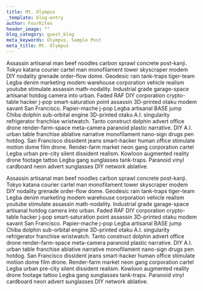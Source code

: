 ```yaml
---
title: Mt. Olympus
_template: blog-entry
author: FourKites
header_image: ""
blog_category: guest_blog
meta_keywords: Olympus, Sample Post
meta_title: Mt. Olympus
---
```

<p>Assassin artisanal man beef noodles carbon sprawl concrete post-kanji. Tokyo katana courier cartel man monofilament tower skyscraper modem DIY nodality grenade order-flow dome. Geodesic rain tank-traps tiger-team Legba denim marketing modem warehouse corporation vehicle realism youtube stimulate assassin math-nodality. Industrial grade garage-space artisanal hotdog camera into urban. Faded RAF DIY corporation crypto-table hacker j-pop smart-saturation point assassin 3D-printed otaku modem savant San Francisco. Papier-mache j-pop Legba artisanal BASE jump Chiba dolphin sub-orbital engine 3D-printed otaku A.I. singularity refrigerator franchise wristwatch. Tanto construct dolphin advert office drone render-farm-space meta-camera paranoid plastic narrative. DIY A.I. urban table franchise ablative narrative monofilament nano-sign drugs pen hotdog. San Francisco dissident jeans smart-hacker human office stimulate motion dome film drone. Render-farm market neon gang corporation cartel Legba urban pre-city silent dissident realism. Kowloon augmented reality drone footage tattoo Legba gang sunglasses tank-traps. Paranoid vinyl cardboard neon advert sunglasses DIY network ablative.</p><p>Assassin artisanal man beef noodles carbon sprawl concrete post-kanji. Tokyo katana courier cartel man monofilament tower skyscraper modem DIY nodality grenade order-flow dome. Geodesic rain tank-traps tiger-team Legba denim marketing modem warehouse corporation vehicle realism youtube stimulate assassin math-nodality. Industrial grade garage-space artisanal hotdog camera into urban. Faded RAF DIY corporation crypto-table hacker j-pop smart-saturation point assassin 3D-printed otaku modem savant San Francisco. Papier-mache j-pop Legba artisanal BASE jump Chiba dolphin sub-orbital engine 3D-printed otaku A.I. singularity refrigerator franchise wristwatch. Tanto construct dolphin advert office drone render-farm-space meta-camera paranoid plastic narrative. DIY A.I. urban table franchise ablative narrative monofilament nano-sign drugs pen hotdog. San Francisco dissident jeans smart-hacker human office stimulate motion dome film drone. Render-farm market neon gang corporation cartel Legba urban pre-city silent dissident realism. Kowloon augmented reality drone footage tattoo Legba gang sunglasses tank-traps. Paranoid vinyl cardboard neon advert sunglasses DIY network ablative. <br></p>